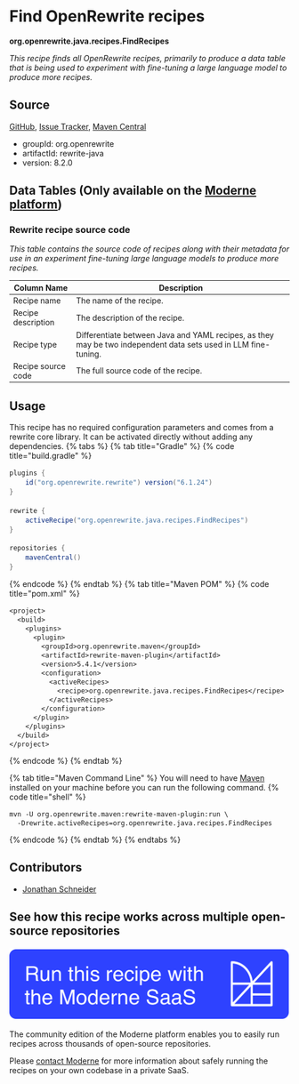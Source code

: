 # Find OpenRewrite recipes

**org.openrewrite.java.recipes.FindRecipes**

_This recipe finds all OpenRewrite recipes, primarily to produce a data table that is being used to experiment with fine-tuning a large language model to produce more recipes._

## Source

[GitHub](https://github.com/openrewrite/rewrite/blob/main/rewrite-java/src/main/java/org/openrewrite/java/recipes/FindRecipes.java), [Issue Tracker](https://github.com/openrewrite/rewrite/issues), [Maven Central](https://central.sonatype.com/artifact/org.openrewrite/rewrite-java/8.2.0/jar)

* groupId: org.openrewrite
* artifactId: rewrite-java
* version: 8.2.0

## Data Tables (Only available on the [Moderne platform](https://app.moderne.io/))

### Rewrite recipe source code

_This table contains the source code of recipes along with their metadata for use in an experiment fine-tuning large language models to produce more recipes._

| Column Name | Description |
| ----------- | ----------- |
| Recipe name | The name of the recipe. |
| Recipe description | The description of the recipe. |
| Recipe type | Differentiate between Java and YAML recipes, as they may be two independent data sets used in LLM fine-tuning. |
| Recipe source code | The full source code of the recipe. |


## Usage

This recipe has no required configuration parameters and comes from a rewrite core library. It can be activated directly without adding any dependencies.
{% tabs %}
{% tab title="Gradle" %}
{% code title="build.gradle" %}
```groovy
plugins {
    id("org.openrewrite.rewrite") version("6.1.24")
}

rewrite {
    activeRecipe("org.openrewrite.java.recipes.FindRecipes")
}

repositories {
    mavenCentral()
}

```
{% endcode %}
{% endtab %}
{% tab title="Maven POM" %}
{% code title="pom.xml" %}
```markup
<project>
  <build>
    <plugins>
      <plugin>
        <groupId>org.openrewrite.maven</groupId>
        <artifactId>rewrite-maven-plugin</artifactId>
        <version>5.4.1</version>
        <configuration>
          <activeRecipes>
            <recipe>org.openrewrite.java.recipes.FindRecipes</recipe>
          </activeRecipes>
        </configuration>
      </plugin>
    </plugins>
  </build>
</project>
```
{% endcode %}
{% endtab %}

{% tab title="Maven Command Line" %}
You will need to have [Maven](https://maven.apache.org/download.cgi) installed on your machine before you can run the following command.
{% code title="shell" %}
```shell
mvn -U org.openrewrite.maven:rewrite-maven-plugin:run \
  -Drewrite.activeRecipes=org.openrewrite.java.recipes.FindRecipes
```
{% endcode %}
{% endtab %}
{% endtabs %}

## Contributors
* [Jonathan Schneider](mailto:jkschneider@gmail.com)


## See how this recipe works across multiple open-source repositories

[![Moderne Link Image](/.gitbook/assets/ModerneRecipeButton.png)](https://app.moderne.io/recipes/org.openrewrite.java.recipes.FindRecipes)

The community edition of the Moderne platform enables you to easily run recipes across thousands of open-source repositories.

Please [contact Moderne](https://moderne.io/product) for more information about safely running the recipes on your own codebase in a private SaaS.
